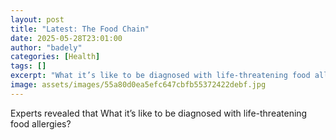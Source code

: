 ```yaml
---
layout: post
title: "Latest: The Food Chain"
date: 2025-05-28T23:01:00
author: "badely"
categories: [Health]
tags: []
excerpt: "What it’s like to be diagnosed with life-threatening food allergies?"
image: assets/images/55a80d0ea5efc647cbfb55372422debf.jpg
---
```


Experts revealed that What it’s like to be diagnosed with life-threatening food allergies?

